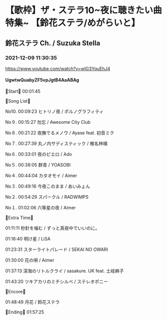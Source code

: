 # 【歌枠】ザ・ステラ10~夜に聴きたい曲 特集~ 【鈴花ステラ/めがらいと】
## 鈴花ステラ Ch. / Suzuka Stella
### 2021-12-09 11:30:35
https://www.youtube.com/watch?v=wIG3YquEhJ4
#### UgwtwQuabyZF5vpJgtB4AaABAg
🔔Start🔔 00:01:45



🔔Song List🔔

No10. 00:09:23 ヒトリノ夜 / ポルノグラフィティ

No９. 00:15:27 勿忘 / Awesome City Club

No８. 00:21:22 夜撫でるメノウ / Ayase feat. 初音ミク

No７. 00:27:39 丸ノ内サディスティック / 椎名林檎

No６. 00:33:01 夜のピエロ / Ado

No５. 00:38:05 群青 / YOASOBI

No４. 00:44:04 カタオモイ / Aimer

No３. 00:49:16 今夜このまま / あいみょん

No２. 00:54:29 スパークル / RADWIMPS

No１. 01:02:06 六等星の夜 / Aimer



🔔Extra Time🔔

01:11:11 秒針を噛む / ずっと真夜中でいいのに。

01:16:40 明け星 / LiSA

01:23:31 スターライトパレード / SEKAI NO OWARI

01:30:00 花の唄 / Aimer

01:37:13 深海のリトルクライ / sasakure. UK feat. 土岐麻子

01:43:20 ツキアカリのミチシルベ / ステレオポニー



🔔Encore🔔

01:48:49 月花 / 鈴花ステラ



🔔Ending🔔 01:57:25

